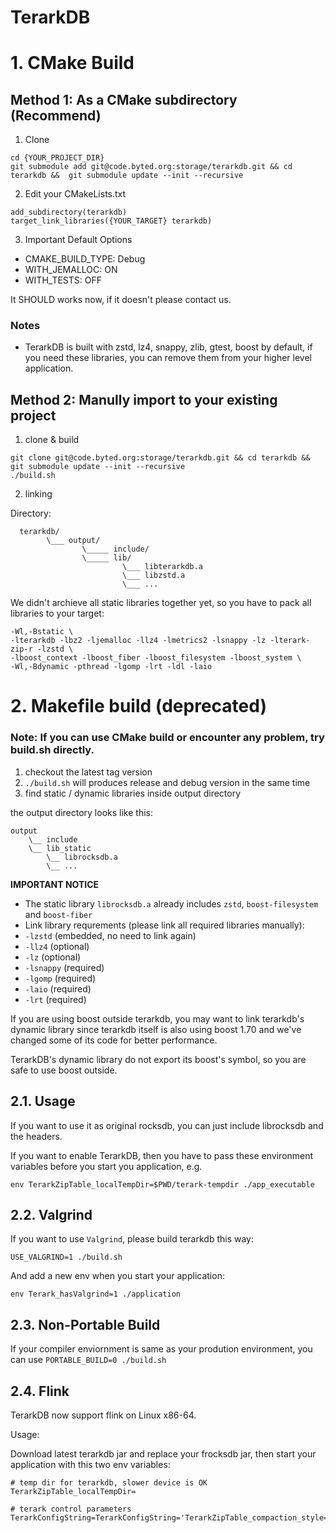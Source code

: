 # TerarkDB

# 1. CMake Build

## Method 1: As a CMake subdirectory (Recommend)

1) Clone

```
cd {YOUR_PROJECT_DIR}
git submodule add git@code.byted.org:storage/terarkdb.git && cd terarkdb &&  git submodule update --init --recursive
```

2) Edit your CMakeLists.txt

```
add_subdirectory(terarkdb)
target_link_libraries({YOUR_TARGET} terarkdb)
```
3) Important Default Options

- CMAKE_BUILD_TYPE: Debug
- WITH_JEMALLOC: ON
- WITH_TESTS: OFF

It SHOULD works now, if it doesn't please contact us.


### Notes
- TerarkDB is built with zstd, lz4, snappy, zlib, gtest, boost by default, if you need these libraries, you can remove them from your higher level application.


## Method 2: Manully import to your existing project

1) clone & build

```
git clone git@code.byted.org:storage/terarkdb.git && cd terarkdb && git submodule update --init --recursive
./build.sh
```

2) linking

Directory:

```
  terarkdb/
        \___ output/
                \_____ include/
                \_____ lib/
                         \___ libterarkdb.a
                         \___ libzstd.a
                         \___ ...
```

We didn't archieve all static libraries together yet, so you have to pack all libraries to your target:

```
-Wl,-Bstatic \
-lterarkdb -lbz2 -ljemalloc -llz4 -lmetrics2 -lsnappy -lz -lterark-zip-r -lzstd \
-lboost_context -lboost_fiber -lboost_filesystem -lboost_system \
-Wl,-Bdynamic -pthread -lgomp -lrt -ldl -laio
```
















# 2. Makefile build (deprecated)

### Note: If you can use CMake build or encounter any problem, try build.sh directly.

1. checkout the latest tag version
2. `./build.sh` will produces release and debug version in the same time
3. find static / dynamic libraries inside output directory

the output directory looks like this:

```
output
    \__ include
    \__ lib_static
        \__ librocksdb.a
        \__ ...
```

**IMPORTANT NOTICE**

- The static library `librocksdb.a` already includes `zstd`, `boost-filesystem` and `boost-fiber`
- Link library requrements (please link all required libraries manually):
 - `-lzstd` (embedded, no need to link again)
 - `-llz4` (optional)
 - `-lz` (optional)
 - `-lsnappy` (required)
 - `-lgomp` (required)
 - `-laio` (required)
 - `-lrt` (required)

If you are using boost outside terarkdb, you may want to link terarkdb's dynamic library since terarkdb itself is also using boost 1.70 and we've changed some of its code for better performance.

TerarkDB's dynamic library do not export its boost's symbol, so you are safe to use boost outside.


## 2.1. Usage
If you want to use it as original rocksdb, you can just include librocksdb and the headers.

If you want to enable TerarkDB, then you have to pass these environment variables before you start you application, e.g.


```
env TerarkZipTable_localTempDir=$PWD/terark-tempdir ./app_executable
```


## 2.2. Valgrind
If you want to use `Valgrind`, please build terarkdb this way:

```
USE_VALGRIND=1 ./build.sh
```

And add a new env when you start your application:

```
env Terark_hasValgrind=1 ./application
```

## 2.3. Non-Portable Build
If your compiler enviornment is same as your prodution environment, you can use `PORTABLE_BUILD=0 ./build.sh`


## 2.4. Flink
TerarkDB now support flink on Linux x86-64.

Usage:

Download latest terarkdb jar and replace your frocksdb jar, then start your application with this two env variables:

```
# temp dir for terarkdb, slower device is OK
TerarkZipTable_localTempDir=

# terark control parameters
TerarkConfigString=TerarkConfigString='TerarkZipTable_compaction_style=Level;DictZipBlobStore_zipThreads=0;TerarkZipTable_max_subcompactions=4;TerarkZipTable_max_background_flushes=6;TerarkZipTable_max_background_compactions=4;TerarkZipTable_max_background_garbage_collections=3;TerarkZipTable_level0_file_num_compaction_trigger=4;TerarkZipTable_level0_slowdown_writes_trigger=20;TerarkZipTable_level0_stop_writes_trigger=36;TerarkZipTable_max_compaction_bytes=256M;TerarkZipTable_max_write_buffer_number=8;TerarkZipTable_target_file_size_base=64M;TerarkZipTable_blob_size=64'
```
